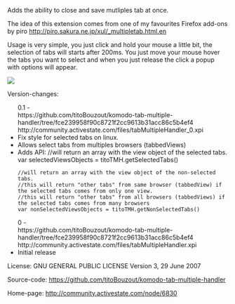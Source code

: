 Adds the ability to close and save mutliples tab at once.

The idea of this extension comes from one of my favourites Firefox add-ons by piro http://piro.sakura.ne.jp/xul/_multipletab.html.en

Usage is very simple, you just click and hold your mouse a little bit, the selection of tabs will starts after 200ms. You just move your mouse hover the tabs you want to select and when you just release the click a popup with options will appear.

<img src="http://dl.dropbox.com/u/9303546/komodo/tab-multiple-handler/screenshot.png" border="0"/>

Version-changes:

<ul> 0.1 - 
<br/>https://github.com/titoBouzout/komodo-tab-multiple-handler/tree/fce239958f90c8721f2cc9613b31acc86c5b4ef4
<br/>http://community.activestate.com/files/tabMultipleHandler_0.xpi
  <li> Fix style for selected tabs on linux.
  <li> Allows select tabs from multiples browsers (tabbedViews)
  <li> Adds API:
  <javascript>
	//will return an array with the view object of the selected tabs.
	var selectedViewsObjects = titoTMH.getSelectedTabs()
	
	//will return an array with the view object of the non-selected tabs.
	//this will return "other tabs" from same browser (tabbedView) if the selected tabs comes from only one view.
	//this will return "other tabs" from all browsers (tabbedViews) if the selected tabs comes from many browsers
	var nonSelectedViewsObjects = titoTMH.getNonSelectedTabs()
  </javascript>
</ul>


<ul> 0 - 
<br/>https://github.com/titoBouzout/komodo-tab-multiple-handler/tree/fce239958f90c8721f2cc9613b31acc86c5b4ef4
<br/>http://community.activestate.com/files/tabMultipleHandler.xpi
  <li>Initial release
</ul>



License:
GNU GENERAL PUBLIC LICENSE Version 3, 29 June 2007

Source-code:
https://github.com/titoBouzout/komodo-tab-multiple-handler

Home-page:
http://community.activestate.com/node/6830